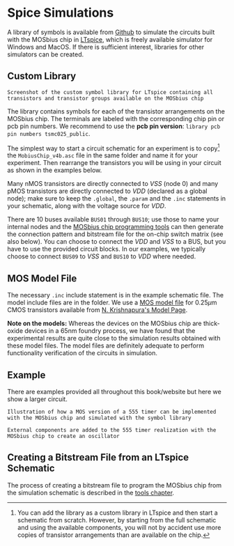 # Spice Simulations

A library of symbols is available from [Github](https://github.com/peterkinget/MOSbiusCADFlow/) to simulate the circuits built with
the MOSbius chip in [LTspice](https://www.analog.com/en/resources/design-tools-and-calculators/ltspice-simulator.html), which is freely available simulator for Windows and MacOS. If there is sufficient interest, libraries for other simulators can be created.

## Custom Library
```{figure} img/MobiusChip_v4.png
Screenshot of the custom symbol library for LTspice containing all transistors and transistor groups available on the MOSbius chip
```
The library contains symbols for each of the transistor arrangements on the MOSbius chip. The terminals are labeled with the corresponding chip pin or pcb pin numbers. We recommend to use the **pcb pin version**: `library pcb pin numbers tsmc025_public`. 

The simplest way to start a circuit schematic for an experiment is to copy[^ltspice_lib] the `MobiusChip_v4b.asc` file in the same folder and name it for your experiment. Then rearrange the transistors you will be using in your circuit as shown in the examples below. 

Many nMOS transistors are directly connected to *VSS* (node 0) and many pMOS transistors are directly connected to *VDD* (declared as a global node); make sure to keep the `.global`, the `.param` and the `.inc` statements in your schematic, along with the voltage source for *VDD*.

There are 10 buses available `BUS01` through `BUS10`; use those to name your internal nodes and the [MOSbius chip programming tools](../4_sw_support/MOSbiusTools.md) can then generate the connection pattern and bitstream file for the on-chip switch matrix (see also below). You can choose to connect the *VDD* and *VSS* to a BUS, but you have to use the provided circuit blocks. In our examples, we typically choose to connect `BUS09` to *VSS* and `BUS10` to *VDD* where needed. 

## MOS Model File

The necessary `.inc` include statement is in the example schematic file. The model include files are in the folder. We use a [MOS model file](https://www.ee.iitm.ac.in/~nagendra/cadinfo/tsmc025.lib) for 0.25$\mu$m CMOS transistors available from [N. Krishnapura's Model Page](https://www.ee.iitm.ac.in/~nagendra/cadinfo.html). 

**Note on the models:** Whereas the devices on the MOSbius chip are thick-oxide devices in a 65nm foundry process, we have found that the experimental results are quite close to the simulation results obtained with these model files. The model files are definitely adequate to perform functionality verification of the circuits in simulation. 

## Example

There are examples provided all throughout this book/website but here we show a larger circuit. 

```{figure} img/Example555SimulationSchematic.png
Illustration of how a MOS version of a 555 timer can be implemented with the MOSbius chip and simulated with the symbol library
```
```{figure} img/Example555OscillatorSchematic.svg
External components are added to the 555 timer realization with the MOSbius chip to create an oscillator
```

## Creating a Bitstream File from an LTspice Schematic

The process of creating a bitstream file to program the MOSbius chip from the simulation schematic is described in the [tools chapter](../4_sw_support/MOSbiusTools.md). 

[^ltspice_lib]: You can add the library as a custom library in LTspice and then start a schematic from scratch. However, by starting from the full schematic and using the available components, you will not by accident use more copies of transistor arrangements than are available on the chip. 